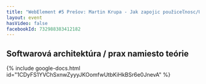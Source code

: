 ```yaml
---
title: "WebElement #5 Prešov: Martin Krupa - Jak zapojic použiceľnosc/UX do vivoja softveru; Martin Rázus - Softwarová architektúra / prax namiesto teórie"
layout: event
hasVideo: false
facebookId: 732988383412182
---
```


## Softwarová architektúra / prax namiesto teórie

{% include google-docs.html id="1CDyFS1YVChSxnwZyyyJKOomfwUtbKiHkBSr6e0JnevA" %}